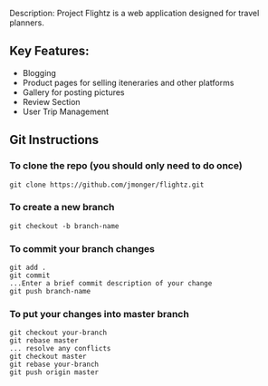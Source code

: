 Description: Project Flightz is a web application designed for travel planners.

## Key Features:
* Blogging
* Product pages for selling iteneraries and other platforms
* Gallery for posting pictures
* Review Section
* User Trip Management

## Git Instructions

### To clone the repo (you should only need to do once)

```
git clone https://github.com/jmonger/flightz.git
```

### To create a new branch 

```
git checkout -b branch-name
```
### To commit your branch changes

```
git add .
git commit
...Enter a brief commit description of your change
git push branch-name
```

### To put your changes into master branch

```
git checkout your-branch
git rebase master
... resolve any conflicts
git checkout master
git rebase your-branch
git push origin master
```



